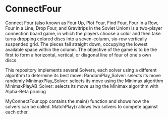 # ConnectFour
Connect Four (also known as Four Up, Plot Four, Find Four, Four in a Row, Four in a Line, Drop Four, and Gravitrips in the Soviet Union) is a two-player connection board game, in which the players choose a color and then take turns dropping colored discs into a seven-column, six-row vertically suspended grid. The pieces fall straight down, occupying the lowest available space within the column. The objective of the game is to be the first to form a horizontal, vertical, or diagonal line of four of one's own discs. 

This repository implements several Solvers, each solver using a different algorithm to determine its best move:
  RandomPlay_Solver: selects its move randomly
  MinimaxPlay_Solver: selects its move using the Minimax algorithm
  MinimaxPlayAB_Solver: selects its move using the Minimax algorithm with Alpha-Beta pruning

MyConnectFour.cpp contains the main() function and shows how the solvers can be called.  MatchPlay() allows two solvers to compete against each other.
